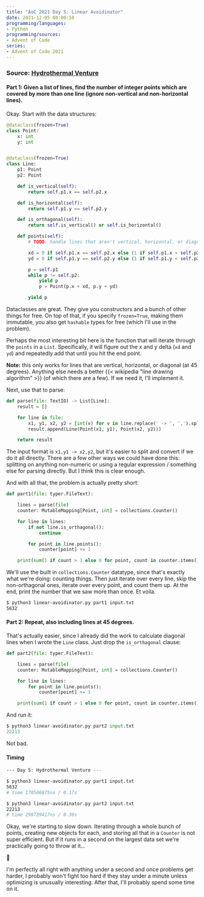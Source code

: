 ```yaml
---
title: "AoC 2021 Day 5: Linear Avoidinator"
date: 2021-12-05 00:00:10
programming/languages:
- Python
programming/sources:
- Advent of Code
series:
- Advent of Code 2021
---
```

### Source: [Hydrothermal Venture](https://adventofcode.com/2021/day/5)

#### **Part 1:** Given a list of lines, find the number of integer points which are covered by more than one line (ignore non-vertical and non-horizontal lines). 

Okay. Start with the data structures:

```python
@dataclass(frozen=True)
class Point:
    x: int
    y: int


@dataclass(frozen=True)
class Line:
    p1: Point
    p2: Point

    def is_vertical(self):
        return self.p1.x == self.p2.x

    def is_horizontal(self):
        return self.p1.y == self.p2.y

    def is_orthagonal(self):
        return self.is_vertical() or self.is_horizontal()

    def points(self):
        # TODO: handle lines that aren't vertical, horizontal, or diagonal

        xd = 0 if self.p1.x == self.p2.x else (1 if self.p1.x < self.p2.x else -1)
        yd = 0 if self.p1.y == self.p2.y else (1 if self.p1.y < self.p2.y else -1)

        p = self.p1
        while p != self.p2:
            yield p
            p = Point(p.x + xd, p.y + yd)

        yield p
```

Dataclasses are great. They give you constructors and a bunch of other things for free. On top of that, if you specify `frozen=True`, making them immutable, you also get `hashable` types for free (which I'll use in the problem). 

Perhaps the most interesting bit here is the function that will iterate through the `points` in a `List`. Specifically, it will figure out the x and y delta (`xd` and `yd`) and repeatedly add that until you hit the end point. 

**Note:** this only works for lines that are vertical, horizontal, or diagonal (at 45 degrees). Anything else needs a better {{< wikipedia "line drawing algorithm" >}} (of which there are a few). If we need it, I'll implement it. 

Next, use that to parse:

```python
def parse(file: TextIO) -> List[Line]:
    result = []

    for line in file:
        x1, y1, x2, y2 = [int(v) for v in line.replace(' -> ', ',').split(',')]
        result.append(Line(Point(x1, y1), Point(x2, y2)))

    return result
```

The input format is `x1,y1 -> x2,y2`, but it's easier to split and convert if we do it all directly. There are a few other ways we could have done this: splitting on anything non-numeric or using a regular expression / something else for parsing directly. But I think this is clear enough. 

And with all that, the problem is actually pretty short:

```python
def part1(file: typer.FileText):

    lines = parse(file)
    counter: MutableMapping[Point, int] = collections.Counter()

    for line in lines:
        if not line.is_orthagonal():
            continue

        for point in line.points():
            counter[point] += 1

    print(sum(1 if count > 1 else 0 for point, count in counter.items()))
```

We'll use the built in `collections.Counter` datatype, since that's exactly what we're doing: counting things. Then just iterate over every line, skip the non-orthagonal ones, iterate over every point, and count them up. At the end, print the number that we saw more than once. Et voila. 

```bash
$ python3 linear-avoidinator.py part1 input.txt
5632
```

<!--more-->

#### **Part 2:** Repeat, also including lines at 45 degrees. 

That's actually easier, since I already did the work to calculate diagonal lines when I wrote the `Line` class. Just drop the `is_orthagonal` clause:

```python
def part2(file: typer.FileText):

    lines = parse(file)
    counter: MutableMapping[Point, int] = collections.Counter()

    for line in lines:
        for point in line.points():
            counter[point] += 1

    print(sum(1 if count > 1 else 0 for point, count in counter.items()))
```

And run it:

```python
$ python3 linear-avoidinator.py part2 input.txt
22213
```

Not bad.

#### Timing

```bash
--- Day 5: Hydrothermal Venture ---

$ python3 linear-avoidinator.py part1 input.txt
5632
# time 170506875ns / 0.17s

$ python3 linear-avoidinator.py part2 input.txt
22213
# time 298739417ns / 0.30s
```

Okay, we're starting to slow down. Iterating through a whole bunch of points, creating new objects for each, and storing all that in a `Counter` is not super efficient. But if it runs in a second on the largest data set we're practically going to throw at it... 

:shrug: 

I'm perfectly all right with anything under a second and once problems get harder, I probably won't fight too hard if they stay under a minute unless optimizing is unusually interesting. After that, I'll probably spend some time on it. 